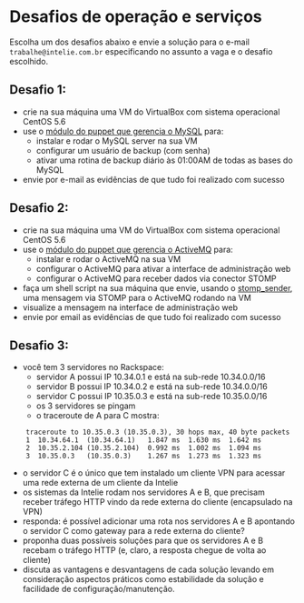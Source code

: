 # Desafios de operação e serviços

Escolha um dos desafios abaixo e envie a solução para o e-mail `trabalhe@intelie.com.br` especificando no assunto a vaga e o desafio escolhido.

## Desafio 1:
* crie na sua máquina uma VM do VirtualBox com sistema operacional CentOS 5.6
* use o [módulo do puppet que gerencia o MySQL](https://github.com/puppetlabs/puppetlabs-mysql) para:
  * instalar e rodar o MySQL server na sua VM
  * configurar um usuário de backup (com senha)
  * ativar uma rotina de backup diário às 01:00AM de todas as bases do MySQL
* envie por e-mail as evidências de que tudo foi realizado com sucesso

## Desafio 2:
* crie na sua máquina uma VM do VirtualBox com sistema operacional CentOS 5.6
* use o [módulo do puppet que gerencia o ActiveMQ](https://github.com/intelie/puppetlabs-activemq) para:
  * instalar e rodar o ActiveMQ na sua VM
  * configurar o ActiveMQ para ativar a interface de administração web
  * configurar o ActiveMQ para receber dados via conector STOMP
* faça um shell script na sua máquina que envie, usando o [stomp_sender](https://github.com/intelie/stomp_sender), uma mensagem via STOMP para o ActiveMQ rodando na VM 
* visualize a mensagem na interface de administração web
* envie por email as evidências de que tudo foi realizado com sucesso

## Desafio 3:
* você tem 3 servidores no Rackspace:
  * servidor A possui IP 10.34.0.1 e está na sub-rede 10.34.0.0/16
  * servidor B possui IP 10.34.0.2 e está na sub-rede 10.34.0.0/16
  * servidor C possui IP 10.35.0.3 e está na sub-rede 10.35.0.0/16
  * os 3 servidores se pingam
  * o traceroute de A para C mostra:

```
    traceroute to 10.35.0.3 (10.35.0.3), 30 hops max, 40 byte packets
    1  10.34.64.1  (10.34.64.1)   1.847 ms  1.630 ms  1.642 ms
    2  10.35.2.104 (10.35.2.104)  0.992 ms  1.002 ms  1.094 ms
    3  10.35.0.3   (10.35.0.3)    1.267 ms  1.273 ms  1.323 ms
```

* o servidor C é o único que tem instalado um cliente VPN para acessar uma rede externa de um cliente da Intelie
* os sistemas da Intelie rodam nos servidores A e B, que precisam receber tráfego HTTP vindo da rede externa do cliente (encapsulado na VPN)
* responda: é possível adicionar uma rota nos servidores A e B apontando o servidor C como gateway para a rede externa do cliente?
* proponha duas possíveis soluções para que os servidores A e B recebam o tráfego HTTP (e, claro, a resposta chegue de volta ao cliente)
* discuta as vantagens e desvantagens de cada solução levando em consideração aspectos práticos como estabilidade da solução e facilidade de configuração/manutenção.

